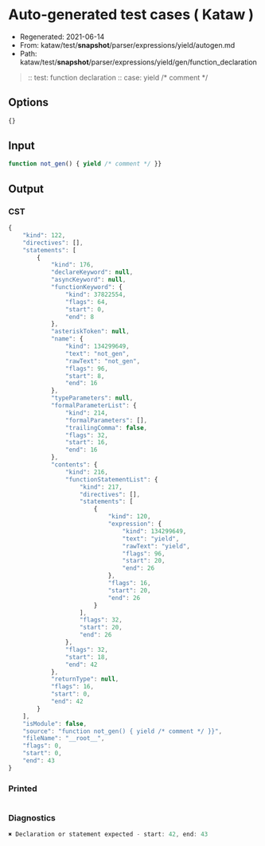 # Auto-generated test cases ( Kataw )
- Regenerated: 2021-06-14
- From: kataw/test/__snapshot__/parser/expressions/yield/autogen.md
- Path: kataw/test/__snapshot__/parser/expressions/yield/gen/function_declaration
> :: test: function declaration
> :: case: yield /* comment */
## Options

`````js
{}
`````
## Input

`````js
function not_gen() { yield /* comment */ }}
`````
## Output

### CST

```javascript
{
    "kind": 122,
    "directives": [],
    "statements": [
        {
            "kind": 176,
            "declareKeyword": null,
            "asyncKeyword": null,
            "functionKeyword": {
                "kind": 37822554,
                "flags": 64,
                "start": 0,
                "end": 8
            },
            "asteriskToken": null,
            "name": {
                "kind": 134299649,
                "text": "not_gen",
                "rawText": "not_gen",
                "flags": 96,
                "start": 8,
                "end": 16
            },
            "typeParameters": null,
            "formalParameterList": {
                "kind": 214,
                "formalParameters": [],
                "trailingComma": false,
                "flags": 32,
                "start": 16,
                "end": 16
            },
            "contents": {
                "kind": 216,
                "functionStatementList": {
                    "kind": 217,
                    "directives": [],
                    "statements": [
                        {
                            "kind": 120,
                            "expression": {
                                "kind": 134299649,
                                "text": "yield",
                                "rawText": "yield",
                                "flags": 96,
                                "start": 20,
                                "end": 26
                            },
                            "flags": 16,
                            "start": 20,
                            "end": 26
                        }
                    ],
                    "flags": 32,
                    "start": 20,
                    "end": 26
                },
                "flags": 32,
                "start": 18,
                "end": 42
            },
            "returnType": null,
            "flags": 16,
            "start": 0,
            "end": 42
        }
    ],
    "isModule": false,
    "source": "function not_gen() { yield /* comment */ }}",
    "fileName": "__root__",
    "flags": 0,
    "start": 0,
    "end": 43
}
```

### Printed

```javascript

```

### Diagnostics

```javascript
✖ Declaration or statement expected - start: 42, end: 43

```

